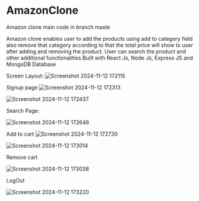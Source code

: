 # AmazonClone

Amazon clone main code in branch maste

Amazon clone enables user to add the products using add to category field also remove that category according to that the total price will show to user after adding and removing the product.
User can search the product and other additional functionalities.Built with React Js, Node Js, Express JS and MongoDB Database

Screen Layout:
![Screenshot 2024-11-12 172115](https://github.com/user-attachments/assets/a90797d1-80f9-4463-8c2c-287f9faef8d3)

Signup page
![Screenshot 2024-11-12 172313](https://github.com/user-attachments/assets/84c50108-5d89-4a4b-8592-48f1743e017c)

![Screenshot 2024-11-12 172437](https://github.com/user-attachments/assets/65d05652-7fc8-41a2-a489-3da4ebc3720d)

Search Page:

![Screenshot 2024-11-12 172646](https://github.com/user-attachments/assets/5d072b42-abad-416e-a6f6-3b2656b7ce71)

Add to cart
![Screenshot 2024-11-12 172730](https://github.com/user-attachments/assets/1bf773e5-f57c-4ea3-bb42-a8e27780970a)

![Screenshot 2024-11-12 173014](https://github.com/user-attachments/assets/60450596-b33a-4793-af61-5a2df59d0f65)


Remove cart

![Screenshot 2024-11-12 173038](https://github.com/user-attachments/assets/76e745a6-8b60-48ce-bfbe-92ced38a3d4c)


LogOut 

![Screenshot 2024-11-12 173220](https://github.com/user-attachments/assets/ffaed7f0-108c-48c3-8603-19b551891eee)

